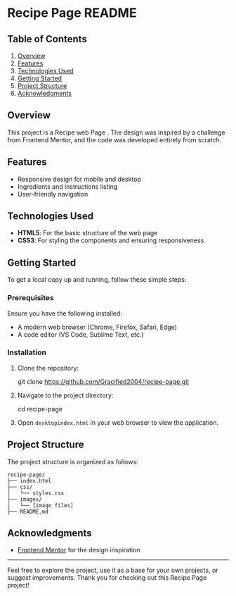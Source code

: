 # Recipe Page README

## Table of Contents
1. [Overview](#overview)
2. [Features](#features)
3. [Technologies Used](#technologies-used)
4. [Getting Started](#getting-started)
5. [Project Structure](#project-structure)
6. [Acknowledgments](#acknowledgments)

## Overview

This project is a Recipe web Page . The design was inspired by a challenge from Frontend Mentor, and the code was developed entirely from scratch. 

## Features

- Responsive design for mobile and desktop
- Ingredients and instructions listing
- User-friendly navigation

## Technologies Used

- **HTML5**: For the basic structure of the web page
- **CSS3**: For styling the components and ensuring responsiveness

## Getting Started

To get a local copy up and running, follow these simple steps:

### Prerequisites

Ensure you have the following installed:
- A modern web browser (Chrome, Firefox, Safari, Edge)
- A code editor (VS Code, Sublime Text, etc.)

### Installation

1. Clone the repository:
   
   git clone https://github.com/Gracified2004/recipe-page.git
  
2. Navigate to the project directory:
   
   cd recipe-page
  

3. Open `desktopindex.html` in your web browser to view the application.

## Project Structure

The project structure is organized as follows:

```
recipe-page/
├── index.html
├── css/
│   └── styles.css
├── images/
│   └── [image files]
├── README.md
```
## Acknowledgments

- [Frontend Mentor](https://www.frontendmentor.io) for the design inspiration


---

Feel free to explore the project, use it as a base for your own projects, or suggest improvements. Thank you for checking out this Recipe Page project! 
